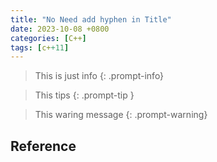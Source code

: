 ```yaml
---
title: "No Need add hyphen in Title"
date: 2023-10-08 +0800
categories: [C++]
tags: [c++11]
---
```


>This is just  info
{: .prompt-info}

>This tips
{: .prompt-tip }

>This waring message
{: .prompt-warning}

## Reference

